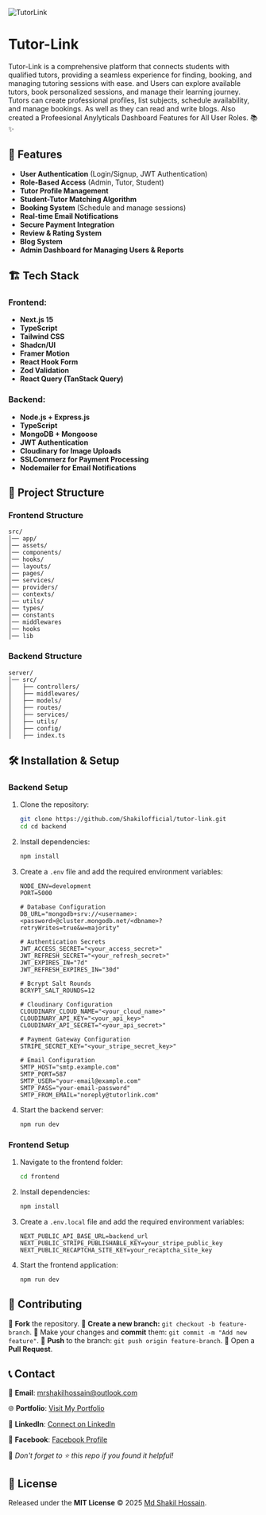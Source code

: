 ![TutorLink](https://res.cloudinary.com/dcyupktj6/image/upload/v1741952675/da9xp1p6ocspensgzfb8.png)

# Tutor-Link

Tutor-Link is a comprehensive platform that connects students with qualified tutors, providing a seamless experience for finding, booking, and managing tutoring sessions with ease. and Users can explore available tutors, book personalized sessions, and manage their learning journey. Tutors can create professional profiles, list subjects, schedule availability, and manage bookings. As well as they can read and write blogs. Also created a Profeesional Anylyticals Dashboard Features for All User Roles. 📚✨

## 🚀 Features

- **User Authentication** (Login/Signup, JWT Authentication)
- **Role-Based Access** (Admin, Tutor, Student)
- **Tutor Profile Management**
- **Student-Tutor Matching Algorithm**
- **Booking System** (Schedule and manage sessions)
- **Real-time Email Notifications**
- **Secure Payment Integration**
- **Review & Rating System**
- **Blog System**
- **Admin Dashboard for Managing Users & Reports**

## 🏗️ Tech Stack

### Frontend:

- **Next.js 15**
- **TypeScript**
- **Tailwind CSS**
- **Shadcn/UI**
- **Framer Motion**
- **React Hook Form**
- **Zod Validation**
- **React Query (TanStack Query)**

### Backend:

- **Node.js + Express.js**
- **TypeScript**
- **MongoDB + Mongoose**
- **JWT Authentication**
- **Cloudinary for Image Uploads**
- **SSLCommerz for Payment Processing**
- **Nodemailer for Email Notifications**

## 📂 Project Structure

### Frontend Structure

```
src/
│── app/
│── assets/
│── components/
│── hooks/
│── layouts/
│── pages/
│── services/
│── providers/
│── contexts/
│── utils/
│── types/
│── constants
│── middlewares
│── hooks
│── lib
```

### Backend Structure

```
server/
│── src/
│   ├── controllers/
│   ├── middlewares/
│   ├── models/
│   ├── routes/
│   ├── services/
│   ├── utils/
│   ├── config/
│   ├── index.ts
```

## 🛠️ Installation & Setup

### Backend Setup

1. Clone the repository:
   ```sh
   git clone https://github.com/Shakilofficial/tutor-link.git
   cd cd backend
   ```
2. Install dependencies:
   ```sh
   npm install
   ```
3. Create a `.env` file and add the required environment variables:

   ```env
   NODE_ENV=development
   PORT=5000

   # Database Configuration
   DB_URL="mongodb+srv://<username>:<password>@cluster.mongodb.net/<dbname>?retryWrites=true&w=majority"

   # Authentication Secrets
   JWT_ACCESS_SECRET="<your_access_secret>"
   JWT_REFRESH_SECRET="<your_refresh_secret>"
   JWT_EXPIRES_IN="7d"
   JWT_REFRESH_EXPIRES_IN="30d"

   # Bcrypt Salt Rounds
   BCRYPT_SALT_ROUNDS=12

   # Cloudinary Configuration
   CLOUDINARY_CLOUD_NAME="<your_cloud_name>"
   CLOUDINARY_API_KEY="<your_api_key>"
   CLOUDINARY_API_SECRET="<your_api_secret>"

   # Payment Gateway Configuration
   STRIPE_SECRET_KEY="<your_stripe_secret_key>"

   # Email Configuration
   SMTP_HOST="smtp.example.com"
   SMTP_PORT=587
   SMTP_USER="your-email@example.com"
   SMTP_PASS="your-email-password"
   SMTP_FROM_EMAIL="noreply@tutorlink.com"
   ```

4. Start the backend server:
   ```sh
   npm run dev
   ```

### Frontend Setup

1. Navigate to the frontend folder:
   ```sh
   cd frontend
   ```
2. Install dependencies:
   ```sh
   npm install
   ```
3. Create a `.env.local` file and add the required environment variables:
   ```env
   NEXT_PUBLIC_API_BASE_URL=backend_url
   NEXT_PUBLIC_STRIPE_PUBLISHABLE_KEY=your_stripe_public_key
   NEXT_PUBLIC_RECAPTCHA_SITE_KEY=your_recaptcha_site_key
   ```
4. Start the frontend application:
   ```sh
   npm run dev
   ```

## 👥 Contributing

🔹 **Fork** the repository.
🔹 **Create a new branch:** `git checkout -b feature-branch`.
🔹 Make your changes and **commit** them: `git commit -m "Add new feature"`.
🔹 **Push** to the branch: `git push origin feature-branch`.
🔹 Open a **Pull Request**.

## 📞 Contact

📧 **Email**: [mrshakilhossain@outlook.com](mailto:mrshakilhossain@outlook.com)

🌐 **Portfolio**: [Visit My Portfolio](https://shakilhossain-sigma.vercel.app)

💼 **LinkedIn**: [Connect on LinkedIn](https://www.linkedin.com/in/md-shakilhossain)

📘 **Facebook**: [Facebook Profile](https://www.facebook.com/iamshakilhossain)

💖 _Don't forget to ⭐ this repo if you found it helpful!_

## 📝 License

Released under the **MIT License** © 2025 [Md Shakil Hossain](https://github.com/shakilofficial).
